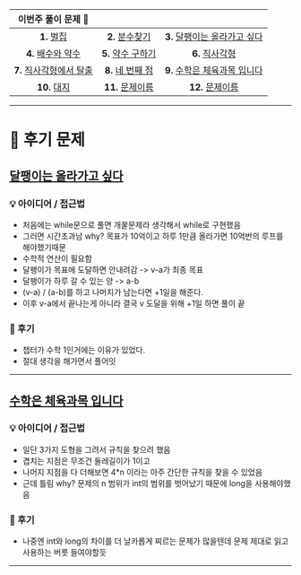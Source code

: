 |                       이번주 풀이 문제 🧩                       |                                                       |                                                              |
|:--------------------------------------------------------:|:-----------------------------------------------------:|:------------------------------------------------------------:|
|    **1.** [벌집](https://www.acmicpc.net/problem/2292)     |  **2.** [분수찾기](https://www.acmicpc.net/problem/1193)  | **3.** [달팽이는 올라가고 싶다](https://www.acmicpc.net/problem/2869)  |
|  **4.** [배수와 약수](https://www.acmicpc.net/problem/5086)   | **5.** [약수 구하기](https://www.acmicpc.net/problem/2501) |     **6.** [직사각형](https://www.acmicpc.net/problem/27323)     |
| **7.** [직사각형에서 탈출](https://www.acmicpc.net/problem/1085) | **8.** [네 번째 점](https://www.acmicpc.net/problem/3009) | **9.** [수학은 체육과목 입니다](https://www.acmicpc.net/problem/15894) |
|    **10.** [대지](https://www.acmicpc.net/problem/9063)    |                  **11.** [문제이름](링크)                   |                      **12.** [문제이름](링크)                      |

---

# 🧩 후기 문제

## [달팽이는 올라가고 싶다](https://www.acmicpc.net/problem/2869)

### 💡 아이디어 / 접근법

- 처음에는 while문으로 풀면 개꿀문제라 생각해서 while로 구현했음
- 그러면 시간초과남 why? 목표가 10억이고 하루 1만큼 올라가면 10억번의 루프를 해야했기때문
- 수학적 연산이 필요함
- 달팽이가 목표에 도달하면 안내려감 -> v-a가 최종 목표
- 달팽이가 하루 갈 수 있는 양 -> a-b
- (v-a) / (a-b)를 하고 나머지가 남는다면 +1일을 해준다.
- 이후 v-a에서 끝나는게 아니라 결국 v 도달을 위해 +1일 하면 풀이 끝

### 🤔 후기

- 챕터가 수학 1인거에는 이유가 있었다.
- 절대 생각을 해가면서 풀어잇

---

## [수학은 체육과목 입니다](https://www.acmicpc.net/problem/15894)

### 💡 아이디어 / 접근법

- 일단 3가지 도형을 그려서 규칙을 찾으려 했음
- 겹치는 지점은 무조건 둘레길이가 1이고
- 나머지 지점을 다 더해보면 4*n 이라는 아주 간단한 규칙을 찾을 수 있었음
- 근데 틀림 why? 문제의 n 범위가 int의 범위를 벗어났기 때문에 long을 사용해야했음

### 🤔 후기

- 나중엔 int와 long의 차이를 더 날카롭게 찌르는 문제가 많을텐데 문제 제대로 읽고 사용하는 버릇 들여야할듯

---
